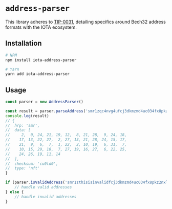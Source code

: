 # `address-parser`

This library adheres to [TIP-0031](https://github.com/iotaledger/tips/blob/main/tips/TIP-0031/tip-0031.md), detailing specifics around Bech32 address formats with the IOTA ecosystem.

## Installation

```bash
# NPM
npm install iota-address-parser

# Yarn
yarn add iota-address-parser
```

## Usage

```typescript 
const parser = new AddressParser()

const result = parser.parseAddress('smr1zqc4nvg4ufcj3dkmzmd4uc034fx8pkz2nxl820a28mnsmxkec6ntwcu0ld0')
console.log(result)
// {
//  hrp: 'smr',
//  data: [
//     2,  0, 24, 21, 19, 12,  8, 21, 28,  9, 24, 18,
//    17, 13, 22, 27,  2, 27, 13, 21, 28, 24, 15, 17,
//    21,  9,  6,  7,  1, 22,  2, 10, 19,  6, 31,  7,
//    10, 15, 29, 10,  7, 27, 19, 16, 27,  6, 22, 25,
//    24, 26, 19, 11, 14
//  ],
//  checksum: 'cu0ld0',
//  type: 'nft'
}

if (parser.isValidAddress('smr1zthisisinvalidfcj3dkmzmd4uc034fx8pkz2nxl820a2as$$mxkec6ntwcu0ld0')) {
    // handle valid addresses
} else {
    // handle invalid addresses
}
```
